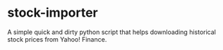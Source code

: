 # stock-importer
A simple quick and dirty python script that helps downloading historical stock prices from Yahoo! Finance.
